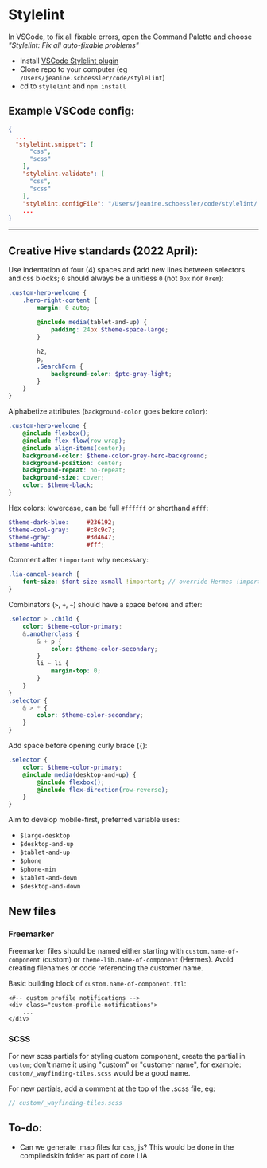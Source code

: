 # Stylelint

In VSCode, to fix all fixable errors, open the Command Palette and choose *"Stylelint: Fix all auto-fixable problems"*

- Install [VSCode Stylelint plugin](https://marketplace.visualstudio.com/items?itemName=stylelint.vscode-stylelint)
- Clone repo to your computer (eg `/Users/jeanine.schoessler/code/stylelint`)
- cd to `stylelint` and `npm install`
 

## Example VSCode config:

```json
{
  ...
  "stylelint.snippet": [
      "css",
      "scss"
    ],
    "stylelint.validate": [
      "css",
      "scss"
    ],
    "stylelint.configFile": "/Users/jeanine.schoessler/code/stylelint/.stylelintrc.json"
    ...
}
```

----

## Creative Hive standards (2022 April):

Use indentation of four (4) spaces and add new lines between selectors and css blocks; `0` should always be a unitless `0` (not `0px` nor `0rem`):

```scss
.custom-hero-welcome {
    .hero-right-content {
        margin: 0 auto;
        
        @include media(tablet-and-up) {
            padding: 24px $theme-space-large;
        }

        h2,
        p,
        .SearchForm {
            background-color: $ptc-gray-light;
        }
    }
}
```

Alphabetize attributes (`background-color` goes before `color`):

```scss
.custom-hero-welcome {
    @include flexbox();
    @include flex-flow(row wrap);
    @include align-items(center);
    background-color: $theme-color-grey-hero-background;
    background-position: center;
    background-repeat: no-repeat;
    background-size: cover;
    color: $theme-black;
}
```

Hex colors: lowercase, can be full `#ffffff` or shorthand `#fff`:

```scss
$theme-dark-blue:     #236192;
$theme-cool-gray:     #c8c9c7;
$theme-gray:          #3d4647;
$theme-white:         #fff;
```

Comment after `!important` why necessary:

```scss
.lia-cancel-search {
    font-size: $font-size-xsmall !important; // override Hermes !important
}
```

Combinators (`>`, `+`, `~`) should have a space before and after:
```scss
.selector > .child { 
    color: $theme-color-primary; 
    &.anotherclass {
        & + p {
            color: $theme-color-secondary;
        }
        li ~ li {
            margin-top: 0;
        }
    }
}
.selector {
    & > * {
        color: $theme-color-secondary;
    }
}
```

Add space before opening curly brace (`{`):

```scss
.selector { 
    color: $theme-color-primary; 
    @include media(desktop-and-up) {
        @include flexbox();
        @include flex-direction(row-reverse);
    }
}
```


Aim to develop mobile-first, preferred variable uses:
- `$large-desktop`
- `$desktop-and-up`
- `$tablet-and-up`
- `$phone`
- `$phone-min`
- `$tablet-and-down`
- `$desktop-and-down`


## New files

### Freemarker

Freemarker files should be named either starting with `custom.name-of-component` (custom) or `theme-lib.name-of-component` (Hermes). Avoid creating filenames or code referencing the customer name.

Basic building block of `custom.name-of-component.ftl`:

```ftl
<#-- custom profile notifications -->
<div class="custom-profile-notifications">
    ...
</div>
```

### SCSS

For new scss partials for styling custom component, create the partial in `custom`; don't name it using "custom" or "customer name", for example: `custom/_wayfinding-tiles.scss` would be a good name.

For new partials, add a comment at the top of the .scss file, eg:

```scss
// custom/_wayfinding-tiles.scss
```

## To-do:

- Can we generate .map files for css, js? This would be done in the compiledskin folder as part of core LIA